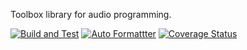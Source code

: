Toolbox library for audio programming.

[![Build and Test](https://github.com/Cesar287/EuterpeSnd/actions/workflows/build_and_test.yml/badge.svg)](https://github.com/Cesar287/EuterpeSnd/actions/workflows/build_and_test.yml)
[![Auto Formattter](https://github.com/Cesar287/EuterpeSnd/actions/workflows/auto_format.yml/badge.svg)](https://github.com/Cesar287/EuterpeSnd/actions/workflows/auto_format.yml)
[![Coverage Status](https://coveralls.io/repos/github/Cesar287/EuterpeSnd/badge.svg)](https://coveralls.io/github/Cesar287/EuterpeSnd)